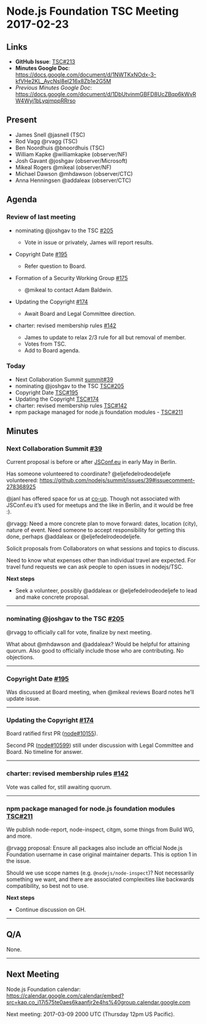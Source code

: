 # Node.js Foundation TSC Meeting 2017-02-23

## Links

* **GitHub Issue**: [TSC#213](https://github.com/nodejs/TSC/issues/213)
* **Minutes Google Doc**:
  <https://docs.google.com/document/d/1NWTKxNOdx-3-kfVHe2KL_AycNsl8el216x8Zb1e2G5M>
* _Previous Minutes Google Doc_:
  <https://docs.google.com/document/d/1DbUtvinmGBFD8UcZBqp6kWvRW4Wyj1bLyqjmppRRrso>

## Present

* James Snell @jasnell (TSC)
* Rod Vagg @rvagg (TSC)
* Ben Noordhuis @bnoordhuis (TSC)
* William Kapke @williamkapke (observer/NF)
* Josh Gavant @joshgav (observer/Microsoft)
* Mikeal Rogers @mikeal (observer/NF)
* Michael Dawson @mhdawson (observer/CTC)
* Anna Henningsen @addaleax (observer/CTC)

## Agenda

### Review of last meeting

* nominating @joshgav to the TSC
  [#205](https://github.com/nodejs/TSC/issues/205)
  * Vote in issue or privately, James will report results.

* Copyright Date [#195](https://github.com/nodejs/TSC/issues/195)
  * Refer question to Board.

* Formation of a Security Working Group
  [#175](https://github.com/nodejs/TSC/issues/175)
  * @mikeal to contact Adam Baldwin.

* Updating the Copyright [#174](https://github.com/nodejs/TSC/issues/174)
  * Await Board and Legal Committee direction.

* charter: revised membership rules
  [#142](https://github.com/nodejs/TSC/pull/142)
  * James to update to relax 2/3 rule for all but removal of member.
  * Votes from TSC.
  * Add to Board agenda.

### Today

* Next Collaboration Summit
  [summit#39](https://github.com/nodejs/summit/issues/39)
* nominating @joshgav to the TSC
  [TSC#205](https://github.com/nodejs/TSC/issues/205)
* Copyright Date [TSC#195](https://github.com/nodejs/TSC/issues/195)
* Updating the Copyright [TSC#174](https://github.com/nodejs/TSC/issues/174)
* charter: revised membership rules
  [TSC#142](https://github.com/nodejs/TSC/pull/142)
* npm package managed for node.js foundation modules -
  [TSC#211](https://github.com/nodejs/TSC/issues/211)

## Minutes

### Next Collaboration Summit [#39](https://github.com/nodejs/summit/issues/39)

Current proposal is before or after [JSConf.eu](http://2017.jsconf.eu/) in early
May in Berlin.

Has someone volunteered to coordinate? @eljefedelrodeodeljefe volunteered:
https://github.com/nodejs/summit/issues/39#issuecomment-278368925

@janl has offered space for us at [co-up](http://co-up.de/). Though not
associated with JSConf.eu it’s used for meetups and the like in Berlin, and it
would be free :).

@rvagg: Need a more concrete plan to move forward: dates, location (city),
nature of event. Need someone to accept responsibility for getting this done,
perhaps @addaleax or @eljefedelrodeodeljefe.

Solicit proposals from Collaborators on what sessions and topics to discuss.

Need to know what expenses other than individual travel are expected. For travel
fund requests we can ask people to open issues in nodejs/TSC.

**Next steps**

* Seek a volunteer, possibly @addaleax or @eljefedelrodeodeljefe to lead and
  make concrete proposal.

---

### nominating @joshgav to the TSC [#205](https://github.com/nodejs/TSC/issues/205)

@rvagg to officially call for vote, finalize by next meeting.

What about @mhdawson and @addaleax? Would be helpful for attaining quorum. Also
good to officially include those who are contributing. No objections.

---

### Copyright Date [#195](https://github.com/nodejs/TSC/issues/195)

Was discussed at Board meeting, when @mikeal reviews Board notes he’ll update
issue.

---

### Updating the Copyright [#174](https://github.com/nodejs/TSC/issues/174)

Board ratified first PR
([node#10155](https://github.com/nodejs/node/pull/10155)).

Second PR ([node#10599](https://github.com/nodejs/node/pull/10599)) still under
discussion with Legal Committee and Board. No timeline for answer.

---

### charter: revised membership rules [#142](https://github.com/nodejs/TSC/pull/142)

Vote was called for, still awaiting quorum.

---

### npm package managed for node.js foundation modules [TSC#211](https://github.com/nodejs/TSC/issues/211)

We publish node-report, node-inspect, citgm, some things from Build WG, and
more.

@rvagg proposal: Ensure all packages also include an official Node.js Foundation
username in case original maintainer departs. This is option 1 in the issue.

Should we use scope names (e.g. `@nodejs/node-inspect`)? Not necessarily
something we want, and there are associated complexities like backwards
compatibility, so best not to use.

**Next steps**

* Continue discussion on GH.

---

## Q/A

None.

---
## Next Meeting

Node.js Foundation calendar:
<https://calendar.google.com/calendar/embed?src=kap.co_i17i575te0aes6kaanfjr2e4hs%40group.calendar.google.com>

Next meeting: 2017-03-09 2000 UTC (Thursday 12pm US Pacific).
